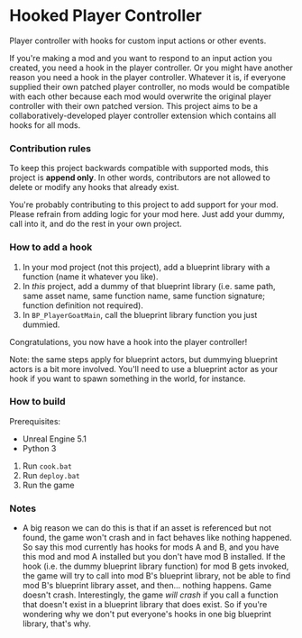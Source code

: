 # Hooked Player Controller

Player controller with hooks for custom input actions or other events.

If you're making a mod and you want to respond to an input action you created, you need a hook in the player controller. Or you might have another reason you need a hook in the player controller. Whatever it is, if everyone supplied their own patched player controller, no mods would be compatible with each other because each mod would overwrite the original player controller with their own patched version. This project aims to be a collaboratively-developed player controller extension which contains all hooks for all mods.

### Contribution rules

To keep this project backwards compatible with supported mods, this project is __append only__. In other words, contributors are not allowed to delete or modify any hooks that already exist.

You're probably contributing to this project to add support for your mod. Please refrain from adding logic for your mod here. Just add your dummy, call into it, and do the rest in your own project.

### How to add a hook

1. In your mod project (not this project), add a blueprint library with a function (name it whatever you like).
1. In _this_ project, add a dummy of that blueprint library (i.e. same path, same asset name, same function name, same function signature; function definition not required).
1. In `BP_PlayerGoatMain`, call the blueprint library function you just dummied.

Congratulations, you now have a hook into the player controller!

Note: the same steps apply for blueprint actors, but dummying blueprint actors is a bit more involved. You'll need to use a blueprint actor as your hook if you want to spawn something in the world, for instance.

### How to build

Prerequisites:

- Unreal Engine 5.1
- Python 3

1. Run `cook.bat`
1. Run `deploy.bat`
1. Run the game

### Notes

- A big reason we can do this is that if an asset is referenced but not found, the game won't crash and in fact behaves like nothing happened. So say this mod currently has hooks for mods A and B, and you have this mod and mod A installed but you don't have mod B installed. If the hook (i.e. the dummy blueprint library function) for mod B gets invoked, the game will try to call into mod B's blueprint library, not be able to find mod B's blueprint library asset, and then... nothing happens. Game doesn't crash. Interestingly, the game _will crash_ if you call a function that doesn't exist in a blueprint library that does exist. So if you're wondering why we don't put everyone's hooks in one big blueprint library, that's why.
